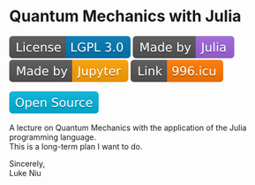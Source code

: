 # Quantum Mechanics with Julia

[![LGPL 3.0 License](https://github.com/ConAntares/About/blob/master/Attachments/LicenseLGPL3.0.svg)](https://www.gnu.org/licenses/lgpl-3.0)
[![Made by Julia](https://github.com/ConAntares/About/blob/master/Attachments/MadebyJulia.svg)](https://julialang.org/)
[![Made by Jupyter](https://github.com/ConAntares/About/blob/master/Attachments/MadebyJupyter.svg)](https://jupyter.org/)
[![Anti 996](https://github.com/ConAntares/About/blob/master/Attachments/LinkNPL.svg)](https://996.icu)

![Opensource](https://github.com/ConAntares/About/blob/master/Attachments/OpenSource.svg)

A lecture on Quantum Mechanics with the application of the Julia programming language.  
This is a long-term plan I want to do.

Sincerely,  
Luke Niu
